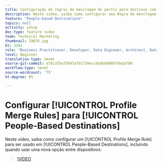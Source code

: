 ```yaml
---
title: Configuração de regras de mesclagem de perfis para destinos com base em pessoas
description: Neste vídeo, saiba como configurar uma Regra de mesclagem de perfis para ser usada em Destinos baseados em pessoas, incluindo quando usar uma nova opção entre dispositivos.
feature: "People-based Destinations"
topics: null
activity: setup
doc-type: feature video
team: Technical Marketing
thumbnail: 29076.jpg
kt: 3342
role: "Business Practitioner, Developer, Data Engineer, Architect, Data Architect, Administrator, Leader"
level: Beginner
translation-type: tm+mt
source-git-commit: a7dc335e75697a7b1720eccdadbb9605fdeda798
workflow-type: tm+mt
source-wordcount: '73'
ht-degree: 0%

---
```



# Configurar [!UICONTROL Profile Merge Rules] para [!UICONTROL People-Based Destinations]

Neste vídeo, saiba como configurar um [!UICONTROL Profile Merge Rule] para ser usado em [!UICONTROL People-Based Destinations], incluindo quando usar uma nova opção entre dispositivos.

>[!VIDEO](https://video.tv.adobe.com/v/29076/?quality=12)
